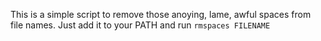 This is a simple script to remove those anoying, lame, awful spaces from file
names. Just add it to your PATH and run `rmspaces FILENAME`
